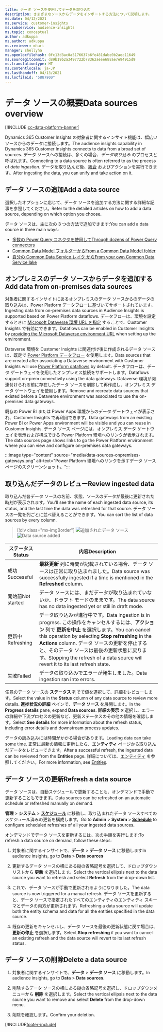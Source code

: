 ```yaml
---
title: データ ソースを使用してデータを取り込む
description: さまざまなソースからデータをインポートする方法について説明します。
ms.date: 04/12/2021
ms.service: customer-insights
ms.subservice: audience-insights
ms.topic: conceptual
author: adkuppa
ms.author: adkuppa
ms.reviewer: mhart
manager: shellyha
ms.openlocfilehash: 0fc13d3ac0a5176637b6fe481dabe0b2aec11649
ms.sourcegitcommit: d89b19b2a3497722b78362aeee688ae7e94915d9
ms.translationtype: HT
ms.contentlocale: ja-JP
ms.lasthandoff: 04/13/2021
ms.locfileid: "5887900"
---
```

# <a name="data-sources-overview"></a><span data-ttu-id="738f5-103">データ ソースの概要</span><span class="sxs-lookup"><span data-stu-id="738f5-103">Data sources overview</span></span>

[!INCLUDE [cc-data-platform-banner](../includes/cc-data-platform-banner.md)]

<span data-ttu-id="738f5-104">Dynamics 365 Customer Insights の対象者に関するインサイト機能は、幅広いソースからのデータに接続します。</span><span class="sxs-lookup"><span data-stu-id="738f5-104">The audience insights capability in Dynamics 365 Customer Insights connects to data from a broad set of sources.</span></span> <span data-ttu-id="738f5-105">データ ソースへの接続は、多くの場合、*データ取り込み* のプロセスと呼ばれます。</span><span class="sxs-lookup"><span data-stu-id="738f5-105">Connecting to a data source is often referred to as the process of *data ingestion*.</span></span> <span data-ttu-id="738f5-106">データを取り込んだ後、[統合](data-unification.md) およびアクションを実行できます。</span><span class="sxs-lookup"><span data-stu-id="738f5-106">After ingesting the data, you can [unify](data-unification.md) and take action on it.</span></span>

## <a name="add-a-data-source"></a><span data-ttu-id="738f5-107">データ ソースの追加</span><span class="sxs-lookup"><span data-stu-id="738f5-107">Add a data source</span></span>

<span data-ttu-id="738f5-108">選択したオプションに応じて、データ ソースを追加する方法に関する詳細な記事を参照してください。</span><span class="sxs-lookup"><span data-stu-id="738f5-108">Refer to the detailed articles on how to add a data source, depending on which option you choose.</span></span>

<span data-ttu-id="738f5-109">データ ソースは、主に次の 3 つの方法で追加できます:</span><span class="sxs-lookup"><span data-stu-id="738f5-109">You can add a data source in three main ways:</span></span>

- [<span data-ttu-id="738f5-110">多数の Power Query コネクタを使用して</span><span class="sxs-lookup"><span data-stu-id="738f5-110">Through dozens of Power Query connectors</span></span>](connect-power-query.md)
- [<span data-ttu-id="738f5-111">Common Data Model フォルダーから</span><span class="sxs-lookup"><span data-stu-id="738f5-111">From a Common Data Model folder</span></span>](connect-common-data-model.md)
- [<span data-ttu-id="738f5-112">自分の Common Data Service レイク から</span><span class="sxs-lookup"><span data-stu-id="738f5-112">From your own Common Data Service lake</span></span>](connect-common-data-service-lake.md)

## <a name="add-data-from-on-premises-data-sources"></a><span data-ttu-id="738f5-113">オンプレミスのデータ ソースからデータを追加する</span><span class="sxs-lookup"><span data-stu-id="738f5-113">Add data from on-premises data sources</span></span>

<span data-ttu-id="738f5-114">対象者に関するインサイトにあるオンプレミスのデータ ソースからのデータの取り込みは、Power Platform データフローに基づいてサポートされています。</span><span class="sxs-lookup"><span data-stu-id="738f5-114">Ingesting data from on-premises data sources in Audience Insights is supported based on Power Platform dataflows.</span></span> <span data-ttu-id="738f5-115">データフローは、環境を設定するときに [Microsoft Dataverse 環境 URL を指定](manage-environments.md#create-an-environment-in-an-existing-organization) することで、Customer Insights で有効にできます。</span><span class="sxs-lookup"><span data-stu-id="738f5-115">Dataflows can be enabled in Customer Insights by [providing the Microsoft Dataverse environment URL](manage-environments.md#create-an-environment-in-an-existing-organization) when setting up the environment.</span></span>

<span data-ttu-id="738f5-116">Dataverse 環境を Customer Insights に関連付け後に作成されるデータ ソースは、既定で [Power Platform データフロー](/power-query/dataflows/overview-dataflows-across-power-platform-dynamics-365) を使用します。</span><span class="sxs-lookup"><span data-stu-id="738f5-116">Data sources that are created after associating a Dataverse environment with Customer Insights will use [Power Platform dataflows](/power-query/dataflows/overview-dataflows-across-power-platform-dynamics-365) by default.</span></span> <span data-ttu-id="738f5-117">データフローは、データ ゲートウェイを使用したオンプレミス接続をサポートします。</span><span class="sxs-lookup"><span data-stu-id="738f5-117">Dataflows support on-prem connectivity using the data gateways.</span></span> <span data-ttu-id="738f5-118">Dataverse 環境が関連付けられる前に存在したデータ ソースを削除して再作成し、オンプレミス データ ゲートウェイを使用します。</span><span class="sxs-lookup"><span data-stu-id="738f5-118">Remove and recreate data sources that existed before a Dataverse environment was associated to use the on-premises data gateways.</span></span>

<span data-ttu-id="738f5-119">既存の Power BI または Power Apps 環境からのデータ ゲートウェイが表示され、Customer Insights で再利用できます。</span><span class="sxs-lookup"><span data-stu-id="738f5-119">Data gateways from an existing Power BI or Power Apps environment will be visible and you can reuse in Customer Insights.</span></span> <span data-ttu-id="738f5-120">データ ソース ページには、オンプレミス データ ゲートウェイを表示および構成できる Power Platform 環境へのリンクが表示されます。</span><span class="sxs-lookup"><span data-stu-id="738f5-120">The data sources page shows links to go the Power Platform environment where you can view and configure on-premises data gateways.</span></span>

:::image type="content" source="media/data-sources-onpremises-gateways.png" alt-text="Power Platform 環境へのリンクを示すデータ ソース ページのスクリーンショット。":::

## <a name="review-ingested-data"></a><span data-ttu-id="738f5-122">取り込んだデータのレビュー</span><span class="sxs-lookup"><span data-stu-id="738f5-122">Review ingested data</span></span>

<span data-ttu-id="738f5-123">取り込んだ各データ ソースの名前、状態、ソースのデータが最後に更新された時刻が表示されます。</span><span class="sxs-lookup"><span data-stu-id="738f5-123">You'll see the name of each ingested data source, its status, and the last time the data was refreshed for that source.</span></span> <span data-ttu-id="738f5-124">データ ソースの一覧を列ごとに並べ替えることができます。</span><span class="sxs-lookup"><span data-stu-id="738f5-124">You can sort the list of data sources by every column.</span></span>

> [!div class="mx-imgBorder"]
> <span data-ttu-id="738f5-125">![追加されたデータ ソース](media/configure-data-datasource-added.png "追加されたデータ ソース")</span><span class="sxs-lookup"><span data-stu-id="738f5-125">![Data source added](media/configure-data-datasource-added.png "Data source added")</span></span>

|<span data-ttu-id="738f5-126">ステータス</span><span class="sxs-lookup"><span data-stu-id="738f5-126">Status</span></span>  |<span data-ttu-id="738f5-127">内容</span><span class="sxs-lookup"><span data-stu-id="738f5-127">Description</span></span>  |
|---------|---------|
|<span data-ttu-id="738f5-128">成功</span><span class="sxs-lookup"><span data-stu-id="738f5-128">Successful</span></span>   |<span data-ttu-id="738f5-129">**最終更新** 列に時間が記載されている場合、データ ソースは正常に取り込まれました。</span><span class="sxs-lookup"><span data-stu-id="738f5-129">Data source was successfully ingested if a time is mentioned in the **Refreshed** column.</span></span>
|<span data-ttu-id="738f5-130">開始前</span><span class="sxs-lookup"><span data-stu-id="738f5-130">Not started</span></span>   |<span data-ttu-id="738f5-131">データ ソースには、まだデータが取り込まれていないか、ドラフト モードのままです。</span><span class="sxs-lookup"><span data-stu-id="738f5-131">The data source has no data ingested yet or still in draft mode.</span></span>         |
|<span data-ttu-id="738f5-132">更新中</span><span class="sxs-lookup"><span data-stu-id="738f5-132">Refreshing</span></span>    |<span data-ttu-id="738f5-133">データ取り込みが進行中です。</span><span class="sxs-lookup"><span data-stu-id="738f5-133">Data ingestion is in progress.</span></span> <span data-ttu-id="738f5-134">この操作をキャンセルするには、**アクション** 列で **更新を中止** を選択します。</span><span class="sxs-lookup"><span data-stu-id="738f5-134">You can cancel this operation by selecting **Stop refreshing** in the **Actions** column.</span></span> <span data-ttu-id="738f5-135">データ ソースの更新を停止すると、そのデータ ソースは最後の更新状態に戻ります。</span><span class="sxs-lookup"><span data-stu-id="738f5-135">Stopping the refresh of a data source will revert it to its last refresh state.</span></span>       |
|<span data-ttu-id="738f5-136">失敗</span><span class="sxs-lookup"><span data-stu-id="738f5-136">Failed</span></span>     |<span data-ttu-id="738f5-137">データの取り込みでエラーが発生しました。</span><span class="sxs-lookup"><span data-stu-id="738f5-137">Data ingestion ran into errors.</span></span>         |

<span data-ttu-id="738f5-138">任意のデータ ソースの **ステータス** 列でで値を選択して、詳細をレビューします。</span><span class="sxs-lookup"><span data-stu-id="738f5-138">Select the value in the **Status** column of any data source to review more details.</span></span> <span data-ttu-id="738f5-139">**進捗状況の詳細** ペインで、**データ ソース** を展開します。</span><span class="sxs-lookup"><span data-stu-id="738f5-139">In the **Progress details** pane, expand **Data sources**.</span></span> <span data-ttu-id="738f5-140">**詳細の表示** を選択し、エラーの詳細や下流プロセスの更新など、更新ステータスのその他の情報を確認します。</span><span class="sxs-lookup"><span data-stu-id="738f5-140">Select **See details** for more information about the refresh status, including error details and downstream process updates.</span></span>

<span data-ttu-id="738f5-141">データの読み込みには時間がかかる場合があります。</span><span class="sxs-lookup"><span data-stu-id="738f5-141">Loading data can take some time.</span></span> <span data-ttu-id="738f5-142">正常に最新の情報に更新したら、**エンティティ** ページから取り込んだデータをレビューできます。</span><span class="sxs-lookup"><span data-stu-id="738f5-142">After a successful refresh, the ingested data can be reviewed from the **Entities** page.</span></span> <span data-ttu-id="738f5-143">詳細については、[エンティティ](entities.md) を参照してください。</span><span class="sxs-lookup"><span data-stu-id="738f5-143">For more information, see [Entities](entities.md).</span></span>

## <a name="refresh-a-data-source"></a><span data-ttu-id="738f5-144">データ ソースの更新</span><span class="sxs-lookup"><span data-stu-id="738f5-144">Refresh a data source</span></span>

<span data-ttu-id="738f5-145">データ ソースは、自動スケジュールで更新することも、オンデマンドで手動で更新することもできます。</span><span class="sxs-lookup"><span data-stu-id="738f5-145">Data sources can be refreshed on an automatic schedule or refreshed manually on demand.</span></span> 

<span data-ttu-id="738f5-146">**管理** > **システム** > [**スケジュール**](system.md#schedule-tab) に移動し、取り込まれたデータ ソースすべてのスケジュール済みの更新を構成します。</span><span class="sxs-lookup"><span data-stu-id="738f5-146">Go to **Admin** > **System** > [**Schedule**](system.md#schedule-tab) to configure scheduled refreshes of all your ingested data sources.</span></span>

<span data-ttu-id="738f5-147">オンデマンドでデータ ソースを更新するには、次の手順を実行します:</span><span class="sxs-lookup"><span data-stu-id="738f5-147">To refresh a data source on demand, follow these steps:</span></span>

1. <span data-ttu-id="738f5-148">対象者に関するインサイトで、**データ** > **データ ソース** に移動します</span><span class="sxs-lookup"><span data-stu-id="738f5-148">In audience insights, go to **Data** > **Data sources**</span></span>

2. <span data-ttu-id="738f5-149">更新するデータ ソースの横にある縦の省略記号を選択して、ドロップダウンリストから **更新** を選択します。</span><span class="sxs-lookup"><span data-stu-id="738f5-149">Select the vertical ellipsis next to the data source you want to refresh and select **Refresh** from the drop-down list.</span></span>

3. <span data-ttu-id="738f5-150">これで、データ ソースが手動で更新されるようになりました。</span><span class="sxs-lookup"><span data-stu-id="738f5-150">The data source is now triggered for a manual refresh.</span></span> <span data-ttu-id="738f5-151">データ ソースを更新すると、データ ソースで指定されたすべてのエンティティのエンティティ スキーマとデータの両方が更新されます。</span><span class="sxs-lookup"><span data-stu-id="738f5-151">Refreshing a data source will update both the entity schema and data for all the entities specified in the data source.</span></span>

4. <span data-ttu-id="738f5-152">既存の更新をキャンセルし、データ ソースを最後の更新状態に戻す場合は、**更新の停止** を選択します。</span><span class="sxs-lookup"><span data-stu-id="738f5-152">Select **Stop refreshing** if you want to cancel an existing refresh and the data source will revert to its last refresh status.</span></span>

## <a name="delete-a-data-source"></a><span data-ttu-id="738f5-153">データ ソースの削除</span><span class="sxs-lookup"><span data-stu-id="738f5-153">Delete a data source</span></span>

1. <span data-ttu-id="738f5-154">対象者に関するインサイトで、**データ** > **データ ソース** に移動します。</span><span class="sxs-lookup"><span data-stu-id="738f5-154">In audience insights, go to **Data** > **Data sources**.</span></span>

2. <span data-ttu-id="738f5-155">削除するデータ ソースの横にある縦の省略記号を選択し、ドロップダウンメニューから **削除** を選択します。</span><span class="sxs-lookup"><span data-stu-id="738f5-155">Select the vertical ellipsis next to the data source you want to remove and select **Delete** from the drop-down menu.</span></span>

3. <span data-ttu-id="738f5-156">削除を確認します。</span><span class="sxs-lookup"><span data-stu-id="738f5-156">Confirm your deletion.</span></span>


[!INCLUDE[footer-include](../includes/footer-banner.md)]
